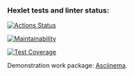 ### Hexlet tests and linter status:
[![Actions Status](https://github.com/Labauri/frontend-project-46/actions/workflows/hexlet-check.yml/badge.svg)](https://github.com/Labauri/frontend-project-46/actions)

[![Maintainability](https://api.codeclimate.com/v1/badges/050a0063b5b0655792d0/maintainability)](https://codeclimate.com/github/Labauri/frontend-project-46/maintainability)

[![Test Coverage](https://api.codeclimate.com/v1/badges/050a0063b5b0655792d0/test_coverage)](https://codeclimate.com/github/Labauri/frontend-project-46/test_coverage)


Demonstration work package: [Asciinema](https://asciinema.org/a/rlEaW62fH1pnmfY7tDP9uPuCJ).
